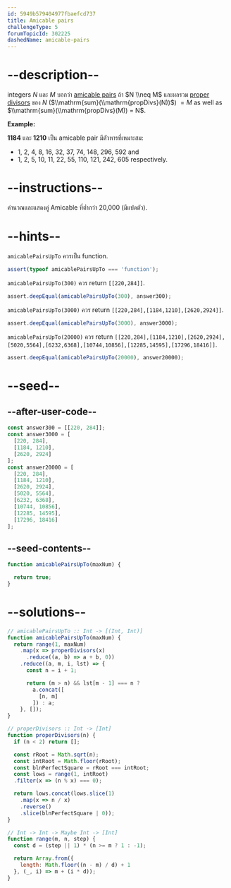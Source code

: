 ```yaml
---
id: 5949b579404977fbaefcd737
title: Amicable pairs
challengeType: 5
forumTopicId: 302225
dashedName: amicable-pairs
---
```


# --description--

integers $N$ และ $M$ บอกว่า [amicable pairs](<https://en.wikipedia.org/wiki/Amicable numbers> "wp: Amicable numbers") ถ้า $N \\neq M$ และผลรวม [proper divisors](<https://rosettacode.org/wiki/Proper divisors> "Proper divisors") ของ $N$ ($\\mathrm{sum}(\\mathrm{propDivs}(N))$) $= M$ as well as $\\mathrm{sum}(\\mathrm{propDivs}(M)) = N$.

**Example:**

**1184** และ **1210** เป็น amicable pair มีตัวหารที่เหมาะสม:

<ul>
  <li>1, 2, 4, 8, 16, 32, 37, 74, 148, 296, 592  and</li>
  <li>1, 2, 5, 10, 11, 22, 55, 110, 121, 242, 605   respectively.</li>
</ul>

# --instructions--

คำนวณและแสดงคู่ Amicable ที่ต่ำกว่า 20,000 (มีแปดตัว).

# --hints--

`amicablePairsUpTo` ควรเป็น function.

```js
assert(typeof amicablePairsUpTo === 'function');
```

`amicablePairsUpTo(300)` ควร return `[[220,284]]`.

```js
assert.deepEqual(amicablePairsUpTo(300), answer300);
```

`amicablePairsUpTo(3000)` ควร return `[[220,284],[1184,1210],[2620,2924]]`.

```js
assert.deepEqual(amicablePairsUpTo(3000), answer3000);
```

`amicablePairsUpTo(20000)` ควร return `[[220,284],[1184,1210],[2620,2924],[5020,5564],[6232,6368],[10744,10856],[12285,14595],[17296,18416]]`.

```js
assert.deepEqual(amicablePairsUpTo(20000), answer20000);
```

# --seed--

## --after-user-code--

```js
const answer300 = [[220, 284]];
const answer3000 = [
  [220, 284],
  [1184, 1210],
  [2620, 2924]
];
const answer20000 = [
  [220, 284],
  [1184, 1210],
  [2620, 2924],
  [5020, 5564],
  [6232, 6368],
  [10744, 10856],
  [12285, 14595],
  [17296, 18416]
];
```

## --seed-contents--

```js
function amicablePairsUpTo(maxNum) {

  return true;
}
```

# --solutions--

```js
// amicablePairsUpTo :: Int -> [(Int, Int)]
function amicablePairsUpTo(maxNum) {
  return range(1, maxNum)
    .map(x => properDivisors(x)
      .reduce((a, b) => a + b, 0))
    .reduce((a, m, i, lst) => {
      const n = i + 1;

      return (m > n) && lst[m - 1] === n ?
        a.concat([
          [n, m]
        ]) : a;
    }, []);
}

// properDivisors :: Int -> [Int]
function properDivisors(n) {
  if (n < 2) return [];

  const rRoot = Math.sqrt(n);
  const intRoot = Math.floor(rRoot);
  const blnPerfectSquare = rRoot === intRoot;
  const lows = range(1, intRoot)
  .filter(x => (n % x) === 0);

  return lows.concat(lows.slice(1)
    .map(x => n / x)
    .reverse()
    .slice(blnPerfectSquare | 0));
}

// Int -> Int -> Maybe Int -> [Int]
function range(m, n, step) {
  const d = (step || 1) * (n >= m ? 1 : -1);

  return Array.from({
    length: Math.floor((n - m) / d) + 1
  }, (_, i) => m + (i * d));
}
```
